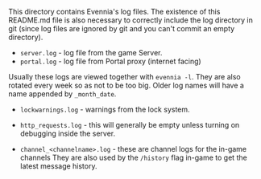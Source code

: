 This directory contains Evennia's log files. The existence of this README.md file is also necessary
to correctly include the log directory in git (since log files are ignored by git and you can't
commit an empty directory).

- `server.log` - log file from the game Server.
- `portal.log` - log file from Portal proxy (internet facing)

Usually these logs are viewed together with `evennia -l`. They are also rotated every week so as not
to be too big. Older log names will have a name appended by `_month_date`.

- `lockwarnings.log` - warnings from the lock system.
- `http_requests.log` - this will generally be empty unless turning on debugging inside the server.

- `channel_<channelname>.log` - these are channel logs for the in-game channels They are also used
  by the `/history` flag in-game to get the latest message history.
